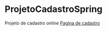 # ProjetoCadastroSpring
Projeto de cadastro online
<a href="https://veetorio.github.io/ProjetoCadastroSpring/Application/appWeb/html/App.html">Pagina de cadastro</a>
